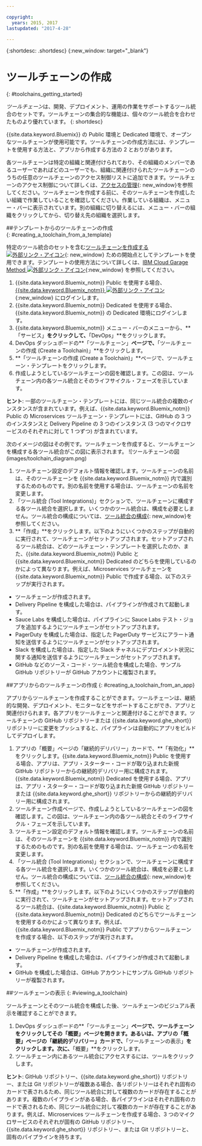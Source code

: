 ```yaml
---

copyright:
  years: 2015, 2017
lastupdated: "2017-4-28"

---
```


{:shortdesc: .shortdesc}
{:new_window: target="_blank"}

# ツールチェーンの作成
{: #toolchains_getting_started}

*ツールチェーン*は、開発、デプロイメント、運用の作業をサポートするツール統合のセットです。ツールチェーンの集合的な機能は、個々のツール統合を合わせたものより優れています。
{: shortdesc}

{{site.data.keyword.Bluemix}} の Public 環境と Dedicated 環境で、オープンなツールチェーンが使用可能です。ツールチェーンの作成方法には、テンプレートを使用する方法と、アプリから作成する方法の 2 とおりがあります。

各ツールチェーンは特定の組織と関連付けられており、その組織のメンバーであるユーザーであればどのユーザーでも、組織に関連付けられたツールチェーンのうちの任意のツールチェーンのアクセス制御リストに追加できます。ツールチェーンのアクセス制御について詳しくは、[アクセスの管理](/docs/services/ContinuousDelivery/toolchains_using.html#managing_access){: new_window}を参照してください。ツールチェーンを作成する前に、そのツールチェーンを作成したい組織で作業していることを確認してください。作業している組織は、メニュー・バーに表示されています。別の組織に切り替えるには、メニュー・バーの組織をクリックしてから、切り替え先の組織を選択します。


##テンプレートからのツールチェーンの作成   
{: #creating_a_toolchain_from_a_template}

特定のツール統合のセットを含む[ツールチェーンを作成する ![外部リンク・アイコン](../../icons/launch-glyph.svg)](https://console.ng.bluemix.net/devops/create){: new_window} ための開始点としてテンプレートを使用できます。テンプレートの使用方法について詳しくは、[IBM Cloud Garage Method ![外部リンク・アイコン](../../icons/launch-glyph.svg)](https://www.ibm.com/devops/method/category/tools){:new_window} を参照してください。

1. {{site.data.keyword.Bluemix_notm}} Public を使用する場合、[{{site.data.keyword.Bluemix_notm}} ![外部リンク・アイコン](../../icons/launch-glyph.svg)](http://console.ng.bluemix.net){:new_window} にログインします。
1. {{site.data.keyword.Bluemix_notm}} Dedicated を使用する場合、{{site.data.keyword.Bluemix_notm}} の Dedicated 環境にログインします。
1. {{site.data.keyword.Bluemix_notm}} メニュー・バーのメニューから、**「サービス」**をクリックして、**「DevOps」**をクリックします。
1. DevOps ダッシュボードの**「ツールチェーン」**ページで、**「ツールチェーンの作成 (Create a Toolchain)」**をクリックします。
1. **「ツールチェーンの作成 (Create a Toolchain)」**ページで、ツールチェーン・テンプレートをクリックします。
1. 作成しようとしているツールチェーンの図を確認します。この図は、ツールチェーン内の各ツール統合とそのライフサイクル・フェーズを示しています。

 **ヒント**: 一部のツールチェーン・テンプレートには、同じツール統合の複数のインスタンスが含まれています。例えば、{{site.data.keyword.Bluemix_notm}} Public の Microservices ツールチェーン・テンプレートには、GitHub の 3 つのインスタンスと Delivery Pipeline の 3 つのインスタンス (3 つのマイクロサービスのそれぞれに対して 1 つずつ) が含まれています。

 次のイメージの図はその例です。ツールチェーンを作成すると、ツールチェーンを構成する各ツール統合がこの図に表示されます。
![ツールチェーンの図(images/toolchain_diagram.png)

1. ツールチェーン設定のデフォルト情報を確認します。ツールチェーンの名前は、そのツールチェーンを {{site.data.keyword.Bluemix_notm}} 内で識別するためのものです。別の名前を使用する場合は、ツールチェーンの名前を変更します。  
1. 「ツール統合 (Tool Integrations)」セクションで、ツールチェーンに構成する各ツール統合を選択します。いくつかのツール統合は、構成を必要としません。ツール統合の構成については、[ツール統合の構成](/docs/services/ContinuousDelivery/toolchains_integrations.html){: new_window}を参照してください。
1. **「作成」**をクリックします。以下のようにいくつかのステップが自動的に実行されて、ツールチェーンがセットアップされます。セットアップされるツール統合は、どのツールチェーン・テンプレートを選択したのか、また、{{site.data.keyword.Bluemix_notm}} Public と {{site.data.keyword.Bluemix_notm}} Dedicated のどちらを使用しているのかによって異なります。例えば、Microservices ツールチェーンを {{site.data.keyword.Bluemix_notm}} Public で作成する場合、以下のステップが実行されます。

 * ツールチェーンが作成されます。
 * Delivery Pipeline を構成した場合は、パイプラインが作成されて起動します。
 * Sauce Labs を構成した場合は、パイプラインに Sauce Labs テスト・ジョブを追加するようにツールチェーンがセットアップされます。
 * PagerDuty を構成した場合は、指定した PagerDuty サービスにアラート通知を送信するようにツールチェーンがセットアップされます。
 * Slack を構成した場合は、指定した Slack チャネルにデプロイメント状況に関する通知を送信するようにツールチェーンがセットアップされます。
 * GitHub などのソース・コード・ツール統合を構成した場合、サンプル GitHub リポジトリーが GitHub アカウントに複製されます。


##アプリからのツールチェーンの作成
{: #creating_a_toolchain_from_an_app}

アプリからツールチェーンを作成することができます。ツールチェーンは、継続的な開発、デプロイメント、モニターなどをサポートすることができ、アプリと関連付けられます。各アプリをツールチェーンと関連付けることができます。ツールチェーンの GitHub リポジトリーまたは {{site.data.keyword.ghe_short}} リポジトリーに変更をプッシュすると、パイプラインは自動的にアプリをビルドしてデプロイします。  

1. アプリの「概要」ページの「継続的デリバリー」カードで、**「有効化」**をクリックします。{{site.data.keyword.Bluemix_notm}} Public を使用する場合、アプリは、アプリ・スターター・コードが取り込まれた新規 GitHub リポジトリーからの継続的デリバリー用に構成されます。{{site.data.keyword.Bluemix_notm}} Dedicated を使用する場合、アプリは、アプリ・スターター・コードが取り込まれた新規 GitHub リポジトリーまたは {{site.data.keyword.ghe_short}} リポジトリーからの継続的デリバリー用に構成されます。
1. ツールチェーン作成ページで、作成しようとしているツールチェーンの図を確認します。この図は、ツールチェーン内の各ツール統合とそのライフサイクル・フェーズを示しています。
1. ツールチェーン設定のデフォルト情報を確認します。ツールチェーンの名前は、そのツールチェーンを {{site.data.keyword.Bluemix_notm}} 内で識別するためのものです。別の名前を使用する場合は、ツールチェーンの名前を変更します。
1. 「ツール統合 (Tool Integrations)」セクションで、ツールチェーンに構成する各ツール統合を選択します。いくつかのツール統合は、構成を必要としません。ツール統合の構成については、[ツール統合の構成](/docs/services/ContinuousDelivery/toolchains_integrations.html){: new_window}を参照してください。
1. **「作成」**をクリックします。以下のようにいくつかのステップが自動的に実行されて、ツールチェーンがセットアップされます。セットアップされるツール統合は、{{site.data.keyword.Bluemix_notm}} Public と {{site.data.keyword.Bluemix_notm}} Dedicated のどちらでツールチェーンを使用するのかによって異なります。例えば、{{site.data.keyword.Bluemix_notm}} Public でアプリからツールチェーンを作成する場合、以下のステップが実行されます。

 * ツールチェーンが作成されます。
 * Delivery Pipeline を構成した場合は、パイプラインが作成されて起動します。
 * GitHub を構成した場合は、GitHub アカウントにサンプル GitHub リポジトリーが複製されます。


##ツールチェーンの表示
{: #viewing_a_toolchain}

ツールチェーンとそのツール統合を構成した後、ツールチェーンのビジュアル表示を確認することができます。

1. DevOps ダッシュボードの**「ツールチェーン」**ページで、ツールチェーンをクリックしてその「概要」ページを開きます。あるいは、アプリの「概要」ページの「継続的デリバリー」カードで、**「ツールチェーンの表示」**をクリックします。次に、**「概要」**をクリックします。
2. ツールチェーン内にあるツール統合にアクセスするには、ツールをクリックします。

 **ヒント**: GitHub リポジトリー、{{site.data.keyword.ghe_short}} リポジトリー、または Git リポジトリーが複数ある場合、各リポジトリーはそれぞれ固有のカードで表されるため、同じツール統合に対して複数のカードが存在することがあります。複数のパイプラインがある場合、各パイプラインはそれぞれ固有のカードで表されるため、同じツール統合に対して複数のカードが存在することがあります。例えば、Microservices ツールチェーンを作成する場合、3 つのマイクロサービスのそれぞれが固有の GitHub リポジトリー、{{site.data.keyword.ghe_short}} リポジトリー、または Git リポジトリーと、固有のパイプラインを持ちます。
